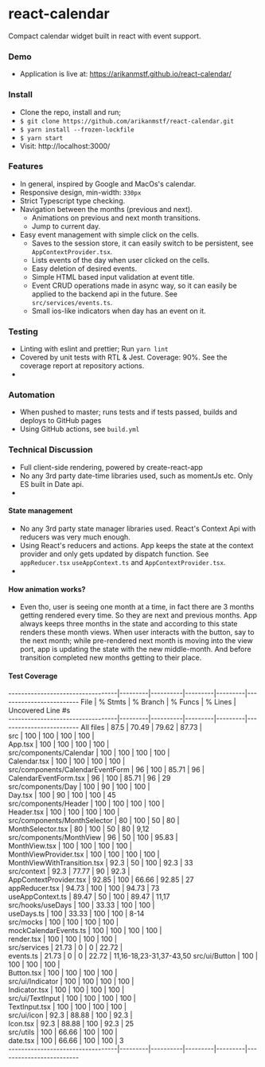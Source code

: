 # react-calendar

Compact calendar widget built in react with event support.

### Demo
* Application is live at: https://arikanmstf.github.io/react-calendar/

### Install
* Clone the repo, install and run;
* `$ git clone https://github.com/arikanmstf/react-calendar.git`
* `$ yarn install --frozen-lockfile`
* `$ yarn start`
* Visit: http://localhost:3000/

### Features
* In general, inspired by Google and MacOs's calendar.
* Responsive design, min-width: `330px`
* Strict Typescript type checking.
* Navigation between the months (previous and next).
  - Animations on previous and next month transitions.
  - Jump to current day.
* Easy event management with simple click on the cells.
  - Saves to the session store, it can easily switch to be persistent, see `AppContextProvider.tsx`.
  - Lists events of the day when user clicked on the cells.
  - Easy deletion of desired events.
  - Simple HTML based input validation at event title.
  - Event CRUD operations made in async way, so it can easily be applied to the backend api in the future. See `src/services/events.ts`.
  - Small ios-like indicators when day has an event on it.

### Testing
* Linting with eslint and prettier; Run `yarn lint`
* Covered by unit tests with RTL & Jest. Coverage: 90%. See the coverage report at repository actions.
* 

### Automation
* When pushed to master; runs tests and if tests passed, builds and deploys to GitHub pages
* Using GitHub actions, see `build.yml`

### Technical Discussion
* Full client-side rendering, powered by create-react-app
* No any 3rd party date-time libraries used, such as momentJs etc. Only ES built in Date api.
* 

#### State management
* No any 3rd party state manager libraries used. React's Context Api with reducers was very much enough.
* Using React's reducers and actions. App keeps the state at the context provider and only gets updated by dispatch function.
See `appReducer.tsx` `useAppContext.ts` and `AppContextProvider.tsx`.
* 


#### How animation works?
* Even tho, user is seeing one month at a time, in fact there are 3 months getting rendered every time.
So they are next and previous months. App always keeps three months in the state and according to this state renders these month views.
When user interacts with the button, say to the next month; while pre-rendered next month is moving into the view port,
app is updating the state with the new middle-month. And before transition completed new months getting to their place.

#### Test Coverage
----------------------------------|---------|----------|---------|---------|-------------------------
File                              | % Stmts | % Branch | % Funcs | % Lines | Uncovered Line #s       
----------------------------------|---------|----------|---------|---------|-------------------------
All files                         |    87.5 |    70.49 |   79.62 |   87.73 |                         
src                               |     100 |      100 |     100 |     100 |                         
App.tsx                           |     100 |      100 |     100 |     100 |                         
src/components/Calendar           |     100 |      100 |     100 |     100 |                         
Calendar.tsx                      |     100 |      100 |     100 |     100 |                         
src/components/CalendarEventForm  |      96 |      100 |   85.71 |      96 |                         
CalendarEventForm.tsx             |      96 |      100 |   85.71 |      96 | 29                      
src/components/Day                |     100 |       90 |     100 |     100 |                         
Day.tsx                           |     100 |       90 |     100 |     100 | 45                      
src/components/Header             |     100 |      100 |     100 |     100 |                         
Header.tsx                        |     100 |      100 |     100 |     100 |                         
src/components/MonthSelector      |      80 |      100 |      50 |      80 |                         
MonthSelector.tsx                 |      80 |      100 |      50 |      80 | 9,12                    
src/components/MonthView          |      96 |       50 |     100 |   95.83 |                         
MonthView.tsx                     |     100 |      100 |     100 |     100 |                         
MonthViewProvider.tsx             |     100 |      100 |     100 |     100 |                         
MonthViewWithTransition.tsx       |    92.3 |       50 |     100 |    92.3 | 33                      
src/context                       |    92.3 |    77.77 |      90 |    92.3 |                         
AppContextProvider.tsx            |   92.85 |      100 |   66.66 |   92.85 | 27                      
appReducer.tsx                    |   94.73 |      100 |     100 |   94.73 | 73                      
useAppContext.ts                  |   89.47 |       50 |     100 |   89.47 | 11,17                   
src/hooks/useDays                 |     100 |    33.33 |     100 |     100 |                         
useDays.ts                        |     100 |    33.33 |     100 |     100 | 8-14                    
src/mocks                         |     100 |      100 |     100 |     100 |                         
mockCalendarEvents.ts             |     100 |      100 |     100 |     100 |                         
render.tsx                        |     100 |      100 |     100 |     100 |                         
src/services                      |   21.73 |        0 |       0 |   22.72 |                         
events.ts                         |   21.73 |        0 |       0 |   22.72 | 11,16-18,23-31,37-43,50
src/ui/Button                     |     100 |      100 |     100 |     100 |                         
Button.tsx                        |     100 |      100 |     100 |     100 |                         
src/ui/Indicator                  |     100 |      100 |     100 |     100 |                         
Indicator.tsx                     |     100 |      100 |     100 |     100 |                         
src/ui/TextInput                  |     100 |      100 |     100 |     100 |                         
TextInput.tsx                     |     100 |      100 |     100 |     100 |                         
src/ui/icon                       |    92.3 |    88.88 |     100 |    92.3 |                         
Icon.tsx                          |    92.3 |    88.88 |     100 |    92.3 | 25                      
src/utils                         |     100 |    66.66 |     100 |     100 |                         
date.tsx                          |     100 |    66.66 |     100 |     100 | 3                       
----------------------------------|---------|----------|---------|---------|-------------------------
